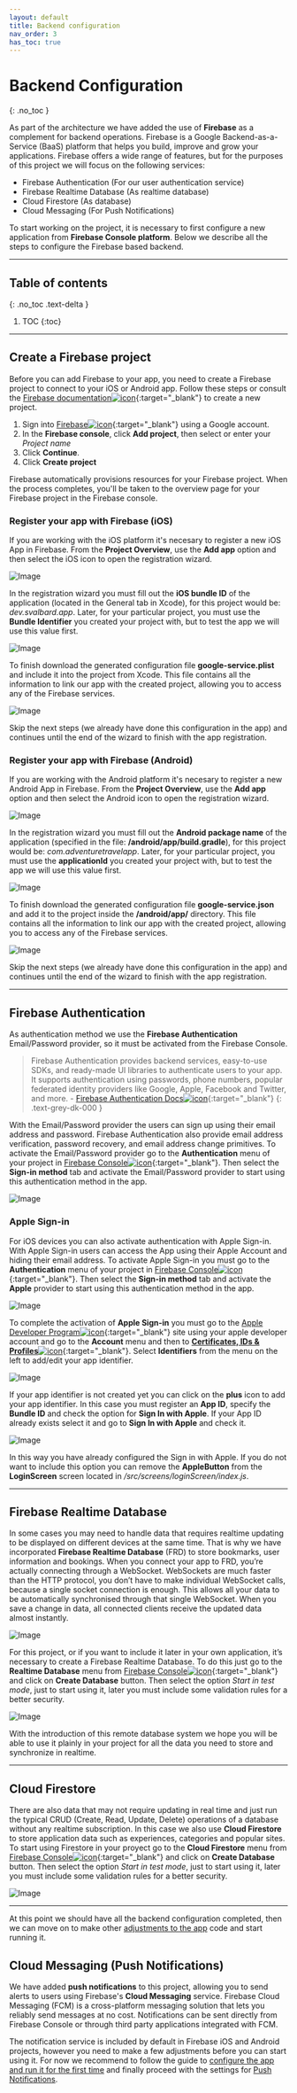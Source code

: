 ```yaml
---
layout: default
title: Backend configuration
nav_order: 3
has_toc: true
---
```

# Backend Configuration
{: .no_toc }

As part of the architecture we have added the use of **Firebase** as a complement for backend operations. Firebase is a Google Backend-as-a-Service (BaaS) platform that helps you build, improve and grow your applications. Firebase offers a wide range of features, but for the purposes of this project we will focus on the following services:

* Firebase Authentication (For our user authentication service)
* Firebase Realtime Database (As realtime database)
* Cloud Firestore (As database)
* Cloud Messaging (For Push Notifications)

To start working on the project, it is necessary to first configure a new application from **Firebase Console platform**. Below we describe all the steps to configure the Firebase based backend.

---

## Table of contents
{: .no_toc .text-delta }

1. TOC
{:toc}

---
## Create a Firebase project

Before you can add Firebase to your app, you need to create a Firebase project to connect to your iOS or Android app. Follow these steps or consult the [Firebase documentation![icon](/images/ext-link.png)](https://firebase.google.com/docs?authuser=0){:target="_blank"} to create a new project.

1. Sign into [Firebase![icon](/images/ext-link.png)](https://console.firebase.google.com){:target="_blank"} using a Google account.
2. In the **Firebase console**, click **Add project**, then select or enter your *Project name*
3. Click **Continue**.
4. Click **Create project**

Firebase automatically provisions resources for your Firebase project. When the process completes, you'll be taken to the overview page for your Firebase project in the Firebase console.

### Register your app with Firebase (iOS)

If you are working with the iOS platform it's necesary to register a new iOS App in Firebase. From the **Project Overview**, use the **Add app** option and then select the iOS icon to open the registration wizard.

![Image](/images/addApp.png)

In the registration wizard you must fill out the **iOS bundle ID** of the application (located in the General tab in Xcode), for this project would be: _dev.svalbard.app_. Later, for your particular project, you must use the **Bundle Identifier** you created your project with, but to test the app we will use this value first.

![Image](/images/addiOSAppConsole.png)

To finish download the generated configuration file **google-service.plist** and include it into the project from Xcode. This file contains all the information to link our app with the created project, allowing you to access any of the Firebase services.

![Image](/images/downloadPList.png)

Skip the next steps (we already have done this configuration in the app) and continues until the end of the wizard to finish with the app registration.

### Register your app with Firebase (Android)

If you are working with the Android platform it's necesary to register a new Android App in Firebase. From the **Project Overview**, use the **Add app** option and then select the Android icon to open the registration wizard.

![Image](/images/addApp.png)

In the registration wizard you must fill out the **Android package name** of the application (specified in the file: **/android/app/build.gradle**), for this project would be: _com.adventuretravelapp_. Later, for your particular project, you must use the **applicationId** you created your project with, but to test the app we will use this value first.

![Image](/images/addAndroidApp.png)

To finish download the generated configuration file **google-service.json** and add it to the project inside the **/android/app/** directory. This file contains all the information to link our app with the created project, allowing you to access any of the Firebase services.

![Image](/images/downloadJson.png)

Skip the next steps (we already have done this configuration in the app) and continues until the end of the wizard to finish with the app registration.

---
## Firebase Authentication

As authentication method we use the **Firebase Authentication** Email/Password provider, so it must be activated from the Firebase Console.

> Firebase Authentication provides backend services, easy-to-use SDKs, and ready-made UI libraries to authenticate users to your app. It supports authentication using passwords, phone numbers, popular federated identity providers like Google, Apple, Facebook and Twitter, and more. - [Firebase Authentication Docs![icon](/images/ext-link.png)](https://firebase.google.com/docs/auth){:target="_blank"}
{: .text-grey-dk-000 }

With the Email/Password provider the users can sign up using their email address and password. Firebase Authentication also provide email address verification, password recovery, and email address change primitives. To activate the Email/Password provider go to the **Authentication** menu of your project in [Firebase Console![icon](/images/ext-link.png)](https://console.firebase.google.com){:target="_blank"}. Then select the **Sign-in method** tab and activate the Email/Password provider to start using this authentication method in the app.

![Image](/images/FirebaseAuthentication.png)

### Apple Sign-in

For iOS devices you can also activate authentication with Apple Sign-in. With Apple Sign-in users can access the App using their Apple Account and hiding their email address. To activate Apple Sign-in you must go to the **Authentication** menu of your project in [Firebase Console![icon](/images/ext-link.png)](https://console.firebase.google.com){:target="_blank"}. Then select the **Sign-in method** tab and activate the **Apple** provider to start using this authentication method in the app.

![Image](/images/apple-signin-firebase.png)

To complete the activation of **Apple Sign-in** you must go to the [Apple Developer Program![icon](/images/ext-link.png)](https://developer.apple.com){:target="_blank"} site using your apple developer account and go to the **Account** menu and then to [**Certificates, IDs & Profiles**![icon](/images/ext-link.png)](https://developer.apple.com/account/resources/certificates/list){:target="_blank"}. Select **Identifiers** from the menu on the left to add/edit your app identifier.

![Image](/images/identifiers.png)

If your app identifier is not created yet you can click on the **plus** icon to add your app identifier. In this case you must register an **App ID**, specify the **Bundle ID** and check the option for **Sign In with Apple**. If your App ID already exists select it and go to **Sign In with Apple** and check it.

![Image](/images/apple-sign-in.png)

In this way you have already configured the Sign in with Apple. If you do not want to include this option you can remove the **AppleButton** from the **LoginScreen** screen located in _/src/screens/loginScreen/index.js_.

---
## Firebase Realtime Database

In some cases you may need to handle data that requires realtime updating to be displayed on different devices at the same time. That is why we have incorporated **Firebase Realtime Database** (FRD) to store bookmarks, user information and bookings. When you connect your app to FRD, you’re actually connecting through a WebSocket. WebSockets are much faster than the HTTP protocol, you don’t have to make individual WebSocket calls, because a single socket connection is enough. This allows all your data to be automatically synchronised through that single WebSocket. When you save a change in data, all connected clients receive the updated data almost instantly.

![Image](/images/firebaseRealtimeDatabase.png)

For this project, or if you want to include it later in your own application, it’s necessary to create a Firebase Realtime Database. To do this just go to the **Realtime Database** menu from [Firebase Console![icon](/images/ext-link.png)](https://console.firebase.google.com){:target="_blank"} and click on **Create Database** button. Then select the option _Start in test mode_, just to start using it, later you must include some validation rules for a better security.

![Image](/images/CreatingFirebaseDB.png)

With the introduction of this remote database system we hope you will be able to use it plainly in your project for all the data you need to store and synchronize in realtime.

---
## Cloud Firestore

There are also data that may not require updating in real time and just run the typical CRUD (Create, Read, Update, Delete) operations of a database without any realtime subscription. In this case we also use **Cloud Firestore** to store application data such as experiences, categories and popular sites. To start using Firestore in your proyect go to the **Cloud Firestore** menu from [Firebase Console![icon](/images/ext-link.png)](https://console.firebase.google.com){:target="_blank"} and click on **Create Database** button. Then select the option _Start in test mode_, just to start using it, later you must include some validation rules for a better security.

![Image](/images/CreatingFirestoreDB.png)

---
At this point we should have all the backend configuration completed, then we can move on to make other [adjustments to the app](/docs/app-config) code and start running it.

## Cloud Messaging (Push Notifications)

We have added **push notifications** to this project, allowing you to send alerts to users using Firebase's **Cloud Messaging** service. Firebase Cloud Messaging (FCM) is a cross-platform messaging solution that lets you reliably send messages at no cost. Notifications can be sent directly from Firebase Console or through third party applications integrated with FCM.

The notification service is included by default in Firebase iOS and Android projects, however you need to make a few adjustments before you can start using it. For now we recommend to follow the guide to [configure the app and run it for the first time](/docs/app-config) and finally proceed with the settings for [Push Notifications](/docs/push-notifications).